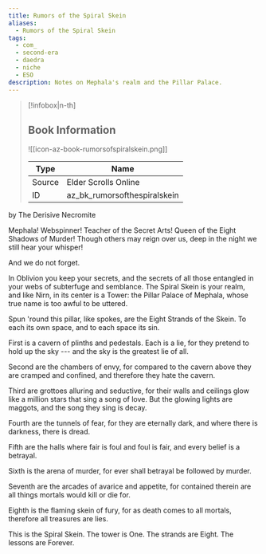 ```yaml
---
title: Rumors of the Spiral Skein
aliases:
  - Rumors of the Spiral Skein
tags:
  - com_
  - second-era
  - daedra
  - niche
  - ESO
description: Notes on Mephala's realm and the Pillar Palace.
---
```

> [!infobox|n-th]
> 
> ## Book Information
> 
> ![[icon-az-book-rumorsofspiralskein.png]]
> 
> | Type | Name |
> | --- | --- |
> | Source | Elder Scrolls Online |
> | ID | az_bk_rumorsofthespiralskein |

by The Derisive Necromite  

Mephala! Webspinner! Teacher of the Secret Arts! Queen of the Eight Shadows of Murder! Though others may reign over us, deep in the night we still hear your whisper!  
  
And we do not forget.  
  
In Oblivion you keep your secrets, and the secrets of all those entangled in your webs of subterfuge and semblance. The Spiral Skein is your realm, and like Nirn, in its center is a Tower: the Pillar Palace of Mephala, whose true name is too awful to be uttered.  
  
Spun 'round this pillar, like spokes, are the Eight Strands of the Skein. To each its own space, and to each space its sin.  
  
First is a cavern of plinths and pedestals. Each is a lie, for they pretend to hold up the sky --- and the sky is the greatest lie of all.  
  
Second are the chambers of envy, for compared to the cavern above they are cramped and confined, and therefore they hate the cavern.  
  
Third are grottoes alluring and seductive, for their walls and ceilings glow like a million stars that sing a song of love. But the glowing lights are maggots, and the song they sing is decay.  
  
Fourth are the tunnels of fear, for they are eternally dark, and where there is darkness, there is dread.  
  
Fifth are the halls where fair is foul and foul is fair, and every belief is a betrayal.  
  
Sixth is the arena of murder, for ever shall betrayal be followed by murder.  
  
Seventh are the arcades of avarice and appetite, for contained therein are all things mortals would kill or die for.  
  
Eighth is the flaming skein of fury, for as death comes to all mortals, therefore all treasures are lies. 

This is the Spiral Skein. The tower is One. The strands are Eight. The lessons are Forever.